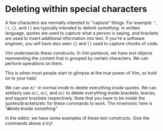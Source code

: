 # Deleting within special characters

A few characters are normally intended to "capture" things. For example: `"`, `()`, `{}`, and `[]` are typically intended to delimit _something_. In written language, quotes are used to capture what a person is saying, and brackets are used to insert additional information into text. If you're a software engineer, you will have also seen `{}` and `[]` used to capture chunks of code.

Vim understands these constructs. In Vim parlance, we have _text objects_ representing the content that is grouped by certain characters. We can perform operations on them.

This is when most people start to glimpse at the true power of Vim, so hold on to your hats!

We can use `di"` in normal mode to delete everything inside quotes. We can similarly use `di(`, `di{`, and `di[` to delete everything inside brackets, braces, and square brackets respectively. Note that you have to be _inside_ the quotes/brackets/etc for these commands to work. The mnemonic here is "**d**elete **i**nside _something_"

In the editor, we have some examples of these text constructs. Give the commands above a try!
